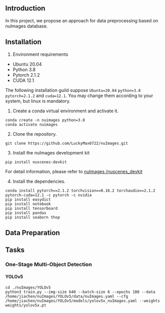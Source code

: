 
## Introduction
In this project, we propose an approach for data preprocessing based on nuImages database.

## Installation
1. Environment requirements

* Ubuntu 20.04
* Python 3.8
* Pytorch 2.1.2
* CUDA 12.1

The following installation guild suppose ``Ubuntu=20.04`` ``python=3.8`` ``pytorch=2.1.2`` and ``cuda=12.1``. You may change them according to your system, but linux is mandatory.

1. Create a conda virtual environment and activate it.
```
conda create -n nuimages python=3.8
conda activate nuimages
```

2. Clone the repository.
```
git clone https://github.com/LuckyMax0722/nuImages.git
```

3. Install the nuImages development kit
```
pip install nuscenes-devkit
```

For detail information, please refer to [nuImages
/nuscenes_devkit](https://github.com/LuckyMax0722/nuImages/blob/51132df94d060667b071b24f462db95cc29c0294/nuscenes_devkit/README.md)

4. Install the dependencies.
```
conda install pytorch==2.1.2 torchvision==0.16.2 torchaudio==2.1.2 pytorch-cuda=12.1 -c pytorch -c nvidia
pip install easydict
pip install notebook
pip install tensorboard
pip install pandas
pip install seaborn thop
```

## Data Preparation

## Tasks
### One-Stage Multi-Object Detection
#### YOLOv5

```
cd ./nuImages/YOLOv5
python3 train.py --img-size 640 --batch-size 6 --epochs 100 --data /home/jiachen/nuImages/YOLOv5/data/nuImages.yaml --cfg /home/jiachen/nuImages/YOLOv5/models/yolov5x_nuImages.yaml --weights weights/yolov5x.pt
```
